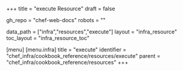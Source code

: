 +++
title = "execute Resource"
draft = false

gh_repo = "chef-web-docs"
robots = ""

data_path = ["infra","resources","execute"]
layout = "infra_resource"
toc_layout = "infra_resource_toc"


[menu]
  [menu.infra]
    title = "execute"
    identifier = "chef_infra/cookbook_reference/resources/execute"
    parent = "chef_infra/cookbook_reference/resources"
+++

<!-- The contents of this page are automatically generated from the execute.yaml file in the data directory. -->
<!-- To suggest a change, edit the https://github.com/chef/chef/blob/master/lib/chef/resource/execute.rb file
      and submit a pull request to the https://github.com/chef/chef repository. -->
